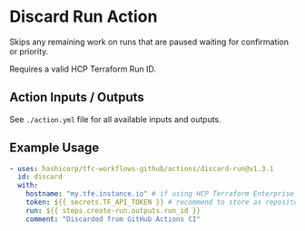 # Discard Run Action

Skips any remaining work on runs that are paused waiting for confirmation or priority.

Requires a valid HCP Terraform Run ID.

## Action Inputs / Outputs

See `./action.yml` file for all available inputs and outputs.

## Example Usage

```yml
- uses: hashicorp/tfc-workflows-github/actions/discard-run@v1.3.1
  id: discard
  with:
    hostname: "my.tfe.instance.io" # if using HCP Terraform Enterprise
    token: ${{ secrets.TF_API_TOKEN }} # recommend to store as repository secret
    run: ${{ steps.create-run.outputs.run_id }}
    comment: "Discarded from GitHub Actions CI"
```
